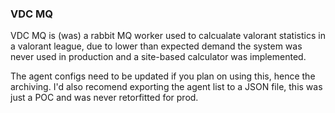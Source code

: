 ### VDC MQ

VDC MQ is (was) a rabbit MQ worker used to calcualate valorant statistics in a valorant league, due to lower than expected demand the system was never used in production and a site-based calculator was implemented.

The agent configs need to be updated if you plan on using this, hence the archiving.
I'd also recomend exporting the agent list to a JSON file, this was just a POC and was never retorfitted for prod.
